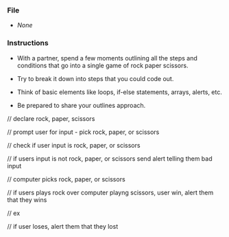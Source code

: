 ### File

* _None_

### Instructions

* With a partner, spend a few moments outlining all the steps and conditions that go into a single game of rock paper scissors.

* Try to break it down into steps that you could code out.

* Think of basic elements like loops, if-else statements, arrays, alerts, etc.

* Be prepared to share your outlines approach.


// declare rock, paper, scissors

// prompt user for input - pick rock, paper, or scissors

// check if user input is rock, paper, or scissors

// if users input is not rock, paper, or scissors send alert telling them bad input

// computer picks rock, paper, or scissors

// if users plays rock over computer playng scissors, user win, alert them that they wins

// ex

// if user loses, alert them that they lost
